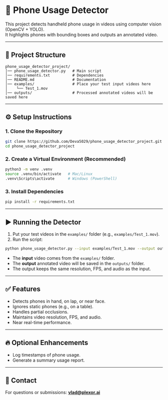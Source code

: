 # 📱 Phone Usage Detector

This project detects handheld phone usage in videos using computer vision (OpenCV + YOLO).  
It highlights phones with bounding boxes and outputs an annotated video.

---

## 📂 Project Structure

```
phone_usage_detector_project/
│── phone_usage_detector.py   # Main script
│── requirements.txt          # Dependencies
│── README.md                 # Documentation
│── examples/                 # Place your test input videos here
│    └── Test_1.mov
│── outputs/                  # Processed annotated videos will be saved here
```

---

## ⚙️ Setup Instructions

### 1. Clone the Repository
```bash
git clone https://github.com/Deva5029/phone_usage_detector_project.git
cd phone_usage_detector_project
```

### 2. Create a Virtual Environment (Recommended)
```bash
python3 -m venv .venv
source .venv/bin/activate   # Mac/Linux
.venv\Scripts\activate      # Windows (PowerShell)
```

### 3. Install Dependencies
```bash
pip install -r requirements.txt
```

---

## ▶️ Running the Detector

1. Put your test videos in the `examples/` folder (e.g., `examples/Test_1.mov`).
2. Run the script:

```bash
python phone_usage_detector.py --input examples/Test_1.mov --output outputs/annotated.mp4
```

- The **input** video comes from the `examples/` folder.
- The **output** annotated video will be saved in the `outputs/` folder.
- The output keeps the same resolution, FPS, and audio as the input.

---

## ✅ Features
- Detects phones in hand, on lap, or near face.
- Ignores static phones (e.g., on a table).
- Handles partial occlusions.
- Maintains video resolution, FPS, and audio.
- Near real-time performance.

---

## 🔥 Optional Enhancements
- Log timestamps of phone usage.
- Generate a summary usage report.

---

## 📧 Contact
For questions or submissions: **vlad@plexor.ai**
